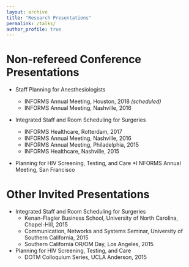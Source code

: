 ```yaml
---
layout: archive
title: "Research Presentations"
permalink: /talks/
author_profile: true
---
```




Non-refereed Conference Presentations
======

* Staff Planning for Anesthesiologists
	* INFORMS Annual Meeting, Houston, 2018 *(scheduled)*
	* INFORMS Annual Meeting, Nashville, 2016

* Integrated Staff and Room Scheduling for Surgeries
	* INFORMS Healthcare, Rotterdam, 2017
	* INFORMS Annual Meeting, Nashville, 2016
	* INFORMS Annual Meeting, Philadelphia, 2015
	* INFORMS Healthcare, Nashville, 2015

* Planning for HIV Screening, Testing, and Care
	*I NFORMS Annual Meeting, San Francisco

Other Invited Presentations
======

* Integrated Staff and Room Scheduling for Surgeries
	* Kenan-Flagler Business School, University of North Carolina, Chapel-Hill, 2015
	* Communication, Networks and Systems Seminar, University of Southern California, 2015
	* Southern California OR/OM Day, Los Angeles, 2015
* Planning for HIV Screening, Testing, and Care
	* DOTM Colloquium Series, UCLA Anderson, 2015
